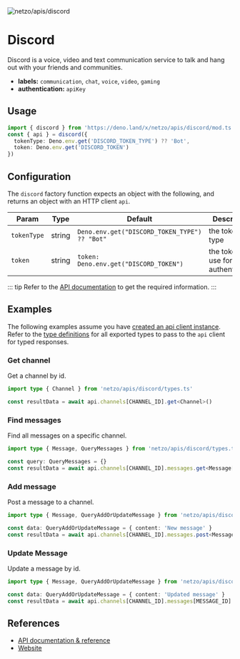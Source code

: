 <img src="https://raw.githubusercontent.com/netzo/netzo/main/assets/apis/discord.svg" alt="netzo/apis/discord" class="mb-5 w-75px">

# Discord

Discord is a voice, video and text communication service to talk and hang out with your friends and communities.

- **labels:** `communication`, `chat`, `voice`, `video`, `gaming`
- **authentication:** `apiKey`

## Usage

```ts
import { discord } from 'https://deno.land/x/netzo/apis/discord/mod.ts'
const { api } = discord({
  tokenType: Deno.env.get('DISCORD_TOKEN_TYPE') ?? 'Bot',
  token: Deno.env.get('DISCORD_TOKEN')
})
```

## Configuration

The `discord` factory function expects an object with the following, and returns an object with an HTTP client `api`.

| Param       | Type   | Default                                       | Description                         |
|-------------|--------|-----------------------------------------------|-------------------------------------|
| `tokenType` | string | `Deno.env.get("DISCORD_TOKEN_TYPE") ?? "Bot"` | the token type                      |
| `token`     | string | `token: Deno.env.get("DISCORD_TOKEN")`        | the token to use for authentication |

::: tip Refer to the [API documentation](https://discord.com/developers/docs/intro) to get the required information.
:::

## Examples

The following examples assume you have [created an api client instance](#usage). Refer to the [type definitions](https://deno.land/x/netzo/apis/discord/types.ts) for all exported types to pass to the `api` client for typed responses.

### Get channel

Get a channel by id.

```ts
import type { Channel } from 'netzo/apis/discord/types.ts'

const resultData = await api.channels[CHANNEL_ID].get<Channel>()
```

### Find messages

Find all messages on a specific channel.

```ts
import type { Message, QueryMessages } from 'netzo/apis/discord/types.ts'

const query: QueryMessages = {}
const resultData = await api.channels[CHANNEL_ID].messages.get<Message[]>(query)
```

### Add message

Post a message to a channel.

```ts
import type { Message, QueryAddOrUpdateMessage } from 'netzo/apis/discord/types.ts'

const data: QueryAddOrUpdateMessage = { content: 'New message' }
const resultData = await api.channels[CHANNEL_ID].messages.post<Message>(data)
 ```

### Update Message

Update a message by id.

```ts
import type { Message, QueryAddOrUpdateMessage } from 'netzo/apis/discord/types.ts'

const data: QueryAddOrUpdateMessage = { content: 'Updated message' }
const resultData = await api.channels[CHANNEL_ID].messages[MESSAGE_ID].patch<Message>(data)
```

## References

- [API documentation & reference](https://discord.com/developers/docs/intro)
- [Website](https://discord.com)


